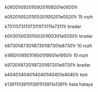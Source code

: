 k09201i09201l09201l09201e09201r

k05201i05201l05201l05201e05201r
15 rozh

k73111i73111l73111l73111e73111r
bradar

k00301i00301l00301l00301e00301r
bradar

k87301i87301l87301l87301e87301r
10 rozh

k19501i19501l19501l19501e19501r
10 rozh

k97201i97201l97201l97201e97201r
bradar

k40401i40401l40401l40401e40401r
test

k13911i13911l13911l13911e13911r
hata hataya
